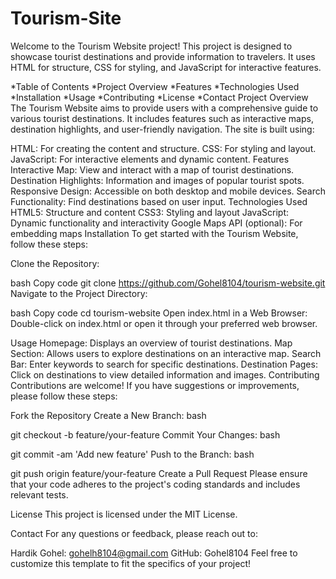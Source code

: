 # Tourism-Site

Welcome to the Tourism Website project! This project is designed to showcase tourist destinations and provide information to travelers. It uses HTML for structure, CSS for styling, and JavaScript for interactive features.

*Table of Contents
*Project Overview
*Features
*Technologies Used
*Installation
*Usage
*Contributing
*License
*Contact
Project Overview
The Tourism Website aims to provide users with a comprehensive guide to various tourist destinations. It includes features such as interactive maps, destination highlights, and user-friendly navigation. The site is built using:

HTML: For creating the content and structure.
CSS: For styling and layout.
JavaScript: For interactive elements and dynamic content.
Features
Interactive Map: View and interact with a map of tourist destinations.
Destination Highlights: Information and images of popular tourist spots.
Responsive Design: Accessible on both desktop and mobile devices.
Search Functionality: Find destinations based on user input.
Technologies Used
HTML5: Structure and content
CSS3: Styling and layout
JavaScript: Dynamic functionality and interactivity
Google Maps API (optional): For embedding maps
Installation
To get started with the Tourism Website, follow these steps:

Clone the Repository:

bash
Copy code
git clone https://github.com/Gohel8104/tourism-website.git
Navigate to the Project Directory:

bash
Copy code
cd tourism-website
Open index.html in a Web Browser:
Double-click on index.html or open it through your preferred web browser.

Usage
Homepage: Displays an overview of tourist destinations.
Map Section: Allows users to explore destinations on an interactive map.
Search Bar: Enter keywords to search for specific destinations.
Destination Pages: Click on destinations to view detailed information and images.
Contributing
Contributions are welcome! If you have suggestions or improvements, please follow these steps:

Fork the Repository
Create a New Branch:
bash

git checkout -b feature/your-feature
Commit Your Changes:
bash

git commit -am 'Add new feature'
Push to the Branch:
bash

git push origin feature/your-feature
Create a Pull Request
Please ensure that your code adheres to the project's coding standards and includes relevant tests.

License
This project is licensed under the MIT License.

Contact
For any questions or feedback, please reach out to:

Hardik Gohel: gohelh8104@gmail.com
GitHub: Gohel8104
Feel free to customize this template to fit the specifics of your project!
